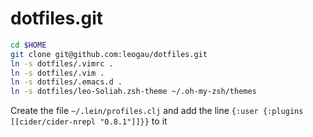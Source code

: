 dotfiles.git
============

```sh
cd $HOME
git clone git@github.com:leogau/dotfiles.git
ln -s dotfiles/.vimrc .
ln -s dotfiles/.vim .
ln -s dotfiles/.emacs.d .
ln -s dotfiles/leo-Soliah.zsh-theme ~/.oh-my-zsh/themes
```

Create the file `~/.lein/profiles.clj` and add the line `{:user {:plugins [[cider/cider-nrepl "0.8.1"]]}}` to it
